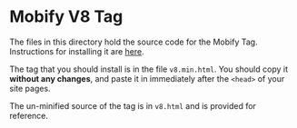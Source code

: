 # Mobify V8 Tag
The files in this directory hold the source code for the Mobify Tag. Instructions
for installing it are [here](https://docs.mobify.com/progressive-web/latest/getting-started/installing-the-mobify-tag/).

The tag that you should install is in the file `v8.min.html`. You should copy
it **without any changes**, and paste it in immediately after the `<head>` of your site pages.

The un-minified source of the tag is in `v8.html` and is provided
for reference.

